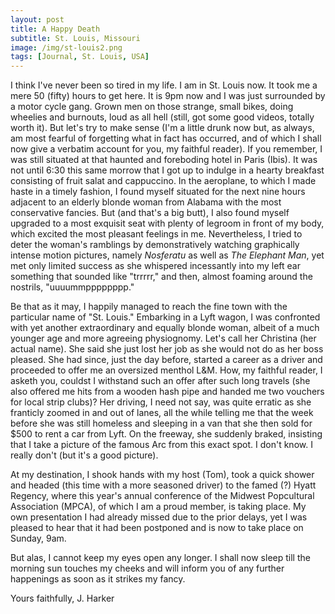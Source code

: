 ```yaml
---
layout: post
title: A Happy Death
subtitle: St. Louis, Missouri
image: /img/st-louis2.png
tags: [Journal, St. Louis, USA]
---
```


I think I've never been so tired in my life. I am in St. Louis now. It took me a mere 50 (fifty) hours to get here. It is 9pm now and I was just surrounded by a motor cycle gang. Grown men on those strange, small bikes, doing wheelies and burnouts, loud as all hell (still, got some good videos, totally worth it). But let's try to make sense (I'm a little drunk now but, as always, am most fearful of forgetting what in fact has occurred, and of which I shall now give a verbatim account for you, my faithful reader). If you remember, I was still situated at that haunted and foreboding hotel in Paris (Ibis). It was not until 6:30 this same morrow that I got up to indulge in a hearty breakfast consisting of fruit salat and cappuccino. In the aeroplane, to which I made haste in a timely fashion, I found myself situated for the next nine hours adjacent to an elderly blonde woman from Alabama with the most conservative fancies. But (and that's a big butt), I also found myself upgraded to a most exquisit seat with plenty of legroom in front of my body, which excited the most pleasant feelings in me. Nevertheless, I tried to deter the woman's ramblings by demonstratively watching graphically intense motion pictures, namely *Nosferatu* as well as *The Elephant Man*, yet met only limited success as she whispered incessantly into my left ear something that sounded like "trrrrr," and then, almost foaming around the nostrils, "uuuummpppppppp."

Be that as it may, I happily managed to reach the fine town with the particular name of "St. Louis." Embarking in a Lyft wagon, I was confronted with yet another extraordinary and equally blonde woman, albeit of a much younger age and more agreeing physiognomy. Let's call her Christina (her actual name). She said she just lost her job as she would not do as her boss pleased. She had since, just the day before, started a career as a driver and proceeded to offer me an oversized menthol L&M. How, my faithful reader, I asketh you, couldst I withstand such an offer after such long travels (she also offered me hits from a wooden hash pipe and handed me two vouchers for local strip clubs)? Her driving, I need not say, was quite erratic as she franticly zoomed in and out of lanes, all the while telling me that the week before she was still homeless and sleeping in a van that she then sold for $500 to rent a car from Lyft. On the freeway, she suddenly braked, insisting that I take a picture of the famous Arc from this exact spot. I don't know. I really don't (but it's a good picture).

At my destination, I shook hands with my host (Tom), took a quick shower and headed (this time with a more seasoned driver) to the famed (?) Hyatt Regency, where this year's annual conference of the Midwest Popcultural Association (MPCA), of which I am a proud member, is taking place. My own presentation I had already missed due to the prior delays, yet I was pleased to hear that it had been postponed and is now to take place on Sunday, 9am.

But alas, I cannot keep my eyes open any longer. I shall now sleep till the morning sun touches my cheeks and will inform you of any further happenings as soon as it strikes my fancy.

Yours faithfully,
J. Harker

